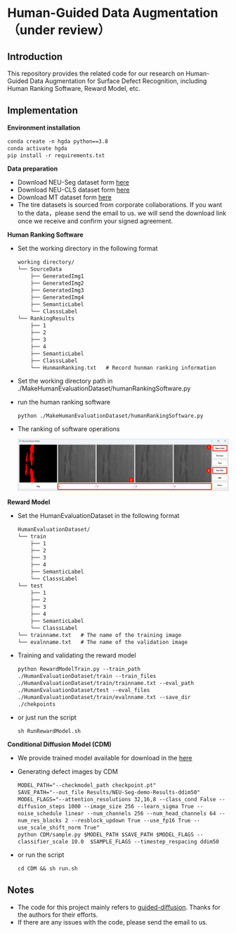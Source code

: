 # Human-Guided Data Augmentation（under review）

## Introduction

This repository provides the related code for our research on Human-Guided Data Augmentation for Surface Defect Recognition, including Human Ranking Software, Reward Model, etc.

## Implementation

**Environment installation**

```shell
conda create -n hgda python==3.8
conda activate hgda
pip install -r requirements.txt
```

**Data preparation**

+ Download NEU-Seg dataset form [here](http://faculty.neu.edu.cn/songkechen/zh_CN/zdylm/263270/list/index.htm)
+ Download NEU-CLS dataset form [here](http://faculty.neu.edu.cn/songkechen/zh_CN/zdylm/263270/list/index.htm)
+ Download MT dataset form [here](https://github.com/abin24/Magnetic-tile-defect-datasets.)
+ The tire datasets is sourced from corporate collaborations. If you want to the data，please send  the email to us. we will send the download link once we receive and confirm your signed agreement.

**Human Ranking Software**

+ Set the working directory in the following format

    ```shell
    working directory/
    └── SourceData
        ├── GeneratedImg1
        ├── GeneratedImg2
        ├── GeneratedImg3
        ├── GeneratedImg4
        ├── SemanticLabel
        └── ClasssLabel 
    └── RankingResults
        ├── 1
        ├── 2
        ├── 3
        ├── 4
        ├── SemanticLabel   
        ├── ClasssLabel
        └── HunmanRanking.txt   # Record hunman ranking information
    ```

+ Set the working directory path in ./MakeHumanEvaluationDataset/humanRankingSoftware.py

+ run the human ranking software

  ```shell
  python ./MakeHumanEvaluationDataset/humanRankingSoftware.py
  ```


+ The ranking of software operations

  ![image-20240705093514242](./figs/image-20240705093514242.png)

**Reward Model**

* Set the HumanEvaluationDataset in the following format

    ```shell
    HumanEvaluationDataset/
    └── train
        ├── 1
        ├── 2
        ├── 3
        ├── 4
        ├── SemanticLabel   
        └── ClasssLabel
    └── test
        ├── 1
        ├── 2
        ├── 3
        ├── 4
        ├── SemanticLabel   
        └── ClasssLabel
    └── trainname.txt   # The name of the training image
    └── evalnname.txt   # The name of the validation image
    ```

* Training and validating the reward model

    ```shell
    python RewardModelTrain.py --train_path ./HumanEvaluationDataset/train --train_files ./HumanEvaluationDataset/train/trainname.txt --eval_path  ./HumanEvaluationDataset/test --eval_files ./HumanEvaluationDataset/train/evalnname.txt --save_dir ./chekpoints
    ```

* or just run the script

    ```shell
    sh RunRewardModel.sh
    ```

**Conditional Diffusion Model (CDM)**

+ We provide trained model available for download in the [here](https://drive.google.com/file/d/1M93euJcA1EUvlPcqhNfpcVszGjxB3ZYs/view?usp=drive_link)

+ Generating defect images  by CDM

  ```she
  MODEL_PATH="--checkmodel_path checkpoint.pt"
  SAVE_PATH="--out_file Results/NEU-Seg-demo-Results-ddim50"
  MODEL_FLAGS="--attention_resolutions 32,16,8 --class_cond False --diffusion_steps 1000 --image_size 256 --learn_sigma True --noise_schedule linear --num_channels 256 --num_head_channels 64 --num_res_blocks 2 --resblock_updown True --use_fp16 True --use_scale_shift_norm True"
  python CDM/sample.py $MODEL_PATH $SAVE_PATH $MODEL_FLAGS --classifier_scale 10.0  $SAMPLE_FLAGS --timestep_respacing ddim50
  ```
* or run the script
    ```shell
    cd CDM && sh run.sh
    ```

## Notes
+ The code for this project mainly refers to [guided-diffusion](https://github.com/openai/guided-diffusion). Thanks for the authors for their efforts.
+ If there are any issues with the code, please  send the email  to us.

